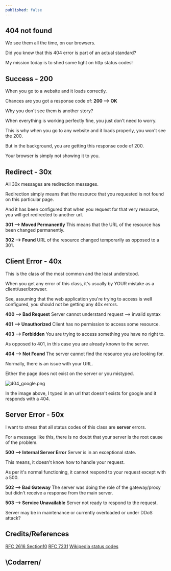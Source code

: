 ```yaml
---
published: false
---
```

## 404 not found

We see them all the time, on our browsers.

Did you know that this 404 error is part of an actual standard?

My mission today is to shed some light on http status codes!

## Success - 200
When you go to a website and it loads correctly.

Chances are you got a response code of:
**200 --> OK**

Why you don't see them is another story?

When everything is working perfectly fine, you just don't need to worry.

This is why when you go to any website and it loads properly, you won't see the 200.

But in the background, you are getting this response code of 200.

Your browser is simply not showing it to you.

## Redirect - 30x
All 30x messages are redirection messages.

Redirection simply means that the resource that you requested is not found on this particular page.

And it has been configured that when you request for that very resource, you will get redirected to another url.

**301 --> Moved Permanently**
This means that the URL of the resource has been changed permanently.

**302 --> Found**
URL of the resource changed temporarily as opposed to a 301.

## Client Error - 40x

This is the class of the most common and the least understood.

When you get any error of this class, it's usually by YOUR mistake as a client/user/browser.

See, assuming that the web application you're trying to access is well configured, you should not be getting any 40x errors.

**400 --> Bad Request**
Server cannot understand request --> invalid syntax

**401 --> Unauthorized**
Client has no permission to access some resource.

**403 --> Forbidden**
You are trying to access something you have no right to.

As opposed to 401, in this case you are already known to the server.

**404 --> Not Found**
The server cannot find the resource you are looking for.

Normally, there is an issue with your URL.

Either the page does not exist on the server or you mistyped.

![404_google.png](https://github.com/codarrenvelvindron/codarrenvelvindron.github.io/raw/master/images/404_google.png)

In the image above, I typed in an url that doesn't exists for google and it responds with a 404.

## Server Error - 50x
I want to stress that all status codes of this class are **server** errors.

For a message like this, there is no doubt that your server is the root cause of the problem.

**500 --> Internal Server Error**
Server is in an exceptional state.

This means, it doesn't know how to handle your request.

As per it's normal functioning, it cannot respond to your request except with a 500.

**502 --> Bad Gateway**
The server was doing the role of the gateway/proxy but didn't receive a response from the main server.

**503 --> Service Unavailable**
Server not ready to respond to the request.

Server may be in maintenance or currently overloaded or under DDoS attack?

## Credits/References
[RFC 2616 Section10](https://tools.ietf.org/html/rfc2616#section-10)
[RFC 7231](https://tools.ietf.org/html/rfc7231#section-6.5.1)
[Wikipedia status codes](https://en.wikipedia.org/wiki/List_of_HTTP_status_codes)

## \Codarren/